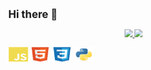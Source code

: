 ## Hi there 👋
<div align="center">
  <a href="https://github.com/kaiser-mic">
    <img height="165em" src="https://github-readme-stats.vercel.app/api?username=kaiser-mic&show_icons=true&theme=radical"/>
    <img height="165em" src="https://github-readme-stats.vercel.app/api/top-langs/?username=kaiser-mic&layout=compact&theme=radical"/>
  </a>
</div>
<div style="display: inline_block"><br>
  <img align="center" alt="Rafa-Js" height="30" width="40" src="https://raw.githubusercontent.com/devicons/devicon/master/icons/javascript/javascript-plain.svg">
  <img align="center" alt="Rafa-HTML" height="30" width="40" src="https://raw.githubusercontent.com/devicons/devicon/master/icons/html5/html5-original.svg">
  <img align="center" alt="Rafa-CSS" height="30" width="40" src="https://raw.githubusercontent.com/devicons/devicon/master/icons/css3/css3-original.svg">
  <img align="center" alt="Rafa-Python" height="30" width="40" src="https://raw.githubusercontent.com/devicons/devicon/master/icons/python/python-original.svg">
</div>

